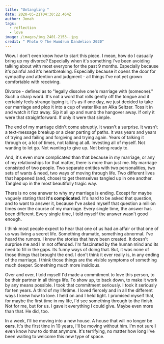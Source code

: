 ```yaml
---
title: "Untangling "
date: 2020-05-21T04:30:22.464Z
author: Jonah
tags:
  - reflection
  - love
image: /images/img_2401-2153-.jpg
credit: " Photo © The Humdrum Dandelion 2020"
---
```

Wow. I don't even know how to start this piece. I mean, how do I casually bring up my divorce? Especially when it's something I've been avoiding talking about with most everyone for the past 9 months. Especially because it's painful and it's heartbreaking. Especially because it opens the door for sympathy and attention and judgment - all things I've not yet grown comfortable with receiving. 

Divorce - defined as to "legally dissolve one's marriage with (someone)." Such a sharp word. It's not a word that rolls gently off the tongue and it certainly feels strange typing it. It's as if one day, we just decided to take our marriage and plop it into a cup of water like an Alka Seltzer. Toss it in and watch it fizz away. Sip it all up and numb the hangover away. If only it were that straightforward. If only it were that simple.

The end of my marriage didn't come abruptly. It wasn't a surprise. It wasn't a text-message breakup or a clear parting of paths. It was years and years of trying and failing and forgiving and trying again. Years of talking it through or, a lot of times, not talking at all. Investing all of myself. Not wanting to let go. Not wanting to give up. Not being ready to. 

And, it's even more complicated than that because in my marriage, or any of my relationships for that matter, there is more than just me. My marriage consisted of two people. Two separate entities with two personalities, two sets of wants & need, two ways of moving through life. Two different lives that happened (and, chose) to get themselves tangled up in one another. Tangled up in the most beautifully tragic way. 

There is no one answer to why my marriage is ending. Except for maybe vaguely stating that **it's complicated**. It's hard to be asked that question, and to want to answer it, because I've asked myself that question a million times over the course of my marriage. Every single time, the answer has been different. Every single time, I told myself the answer wasn't good enough.

I think most people expect to hear that one of us had an affair or that one of us was living a secret life. Something dramatic, something abnormal. I've heard the rumors. I know the stories that have been created. It doesn't surprise me and I'm not offended. I'm fascinated by the human mind and its need to fill in the gaps. Its funny ways of doing that. But, it was none of those things that brought the end. I don't think it ever really is, in any ending of the marriage. I think those things are the visible symptoms of something much deeper. Something much more insidious.  

Over and over, I told myself I'd made a commitment to love this person, to be their partner in all things life. To show up, to back down, to make it work by any means possible. I took that commitment seriously. I took it seriously for ten years. A third of my lifetime. I loved fiercely and in all the different ways I knew how to love. I held on and I held tight. I promised myself that, for maybe the first time in my life, I'd see something through to the finish. Not for me, but for us. I gave it everything I could give. Maybe even more than that. He did, too. 

In a week, I'll be moving into a new house. A house that will no longer be **ours**. It's the first time in 10 years, I'll be moving without him. I'm not sure I even know how to do that anymore. It's terrifying, no matter how long I've been waiting to welcome this new type of space.    
